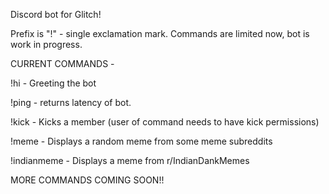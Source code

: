 Discord bot for Glitch!

Prefix is "!" - single exclamation mark. Commands are limited now, bot is work in progress.

CURRENT COMMANDS - 

!hi   - Greeting the bot

!ping - returns latency of bot.

!kick - Kicks a member (user of command needs to have kick permissions)

!meme - Displays a random meme from some meme subreddits

!indianmeme - Displays a meme from r/IndianDankMemes


MORE COMMANDS COMING SOON!!
